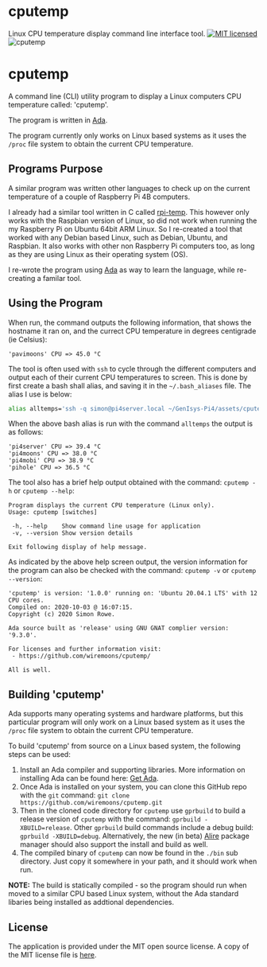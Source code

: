 # cputemp
Linux CPU temperature display command line interface tool.
[![MIT licensed](https://img.shields.io/badge/license-MIT-blue.svg)](https://raw.githubusercontent.com/hyperium/hyper/master/LICENSE) ![cputemp](https://github.com/wiremoons/cputemp/workflows/cputemp/badge.svg?branch=master) 

# cputemp

A command line (CLI) utility program to display a Linux computers CPU 
temperature called: 'cputemp'.

The program is written in [Ada](https://www.adacore.com/about-ada).

The program currently only works on Linux based systems as it uses the `/proc` 
file system to obtain the current CPU temperature.


## Programs Purpose

A similar program was written other languages to check up on the current 
temperature of a couple of Raspberry Pi 4B computers. 

I already had a similar tool written in C called 
[rpi-temp](https://github.com/wiremoons/rpi-temp). 
This however only works with the Raspbian version of Linux, so did not work 
when running the my Raspberry Pi on Ubuntu 64bit ARM Linux. So I 
re-created a tool that worked with any Debian based Linux, such as Debian, 
Ubuntu, and Raspbian. It also works with other non Raspberry Pi computers too,
as long as they are using Linux as their operating system (OS). 

I re-wrote the program using [Ada](https://www.adacore.com/about-ada) as way to 
learn the language, while re-creating a familar tool.


## Using the Program

When run, the command outputs the following information, that shows the 
hostname it ran on, and the currect CPU temperature in degrees centigrade 
(ie Celsius):
```
'pavimoons' CPU => 45.0 °C
```

The tool is often used with `ssh` to cycle through the different computers and 
output each of their current CPU temperatures to screen. This is done by first 
create a bash shall alias, and saving it in the `~/.bash_aliases` file. 
The alias I use is below:

```bash
alias alltemps='ssh -q simon@pi4server.local ~/GenIsys-Pi4/assets/cputemp && ssh -q simon@pi4moons.local ~/GenIsys-Pi4/assets/cputemp && ssh -q simon@pi4mobi.local ~/GenIsys-Pi4/assets/cputemp'
```

When the above bash alias is run with the command `alltemps` the output is 
as follows:

```
'pi4server' CPU => 39.4 °C
'pi4moons' CPU => 38.0 °C
'pi4mobi' CPU => 38.9 °C
'pihole' CPU => 36.5 °C
```

The tool also has a brief help output obtained with the command: `cputemp -h` 
or `cputemp --help`:

```
Program displays the current CPU temperature (Linux only).
Usage: cputemp [switches]

 -h, --help    Show command line usage for application
 -v, --version Show version details

Exit following display of help message.
```

As indicated by the above help screen output, the version information for the 
program can also be checked with the command: `cputemp -v` or `cputemp --version`:

```
'cputemp' is version: '1.0.0' running on: 'Ubuntu 20.04.1 LTS' with 12 CPU cores.
Compiled on: 2020-10-03 @ 16:07:15.
Copyright (c) 2020 Simon Rowe.

Ada source built as 'release' using GNU GNAT complier version: '9.3.0'.

For licenses and further information visit:
 - https://github.com/wiremoons/cputemp/

All is well.
```


## Building 'cputemp'

Ada supports many operating systems and hardware platforms, but this particular 
program will only work on a Linux based system as it uses the `/proc` file 
system to obtain the current CPU temperature.

To build 'cputemp' from source on a Linux based system, the following steps 
can be used:

1. Install an Ada compiler and supporting libraries. More information on installing 
Ada can be found here: [Get Ada](http://www.getadanow.com/).
2. Once Ada is installed on your system, you can clone this GitHub repo with 
the `git` command: `git clone https://github.com/wiremoons/cputemp.git`
3. Then in the cloned code directory for `cputemp` use `gprbuild` to build a 
release version of `cputemp` with the command: `gprbuild -XBUILD=release`. 
Other `gprbuild` build commands include a debug build: `gprbuild -XBUILD=debug`. 
Alternatively, the new (in beta) [Alire](https://alire.ada.dev/) package manager 
should also support the install and build as well.
4. The compiled binary of `cputemp` can now be found in the `./bin` sub 
directory. Just copy it somewhere in your path, and it should work when run.

**NOTE:** The build is statically compiled - so the program should run when moved 
to a similar CPU based Linux system, without the Ada standard libaries being 
installed as addtional dependencies.

## License

The application is provided under the MIT open source license. A copy of the 
MIT license file is [here](./LICENSE).

